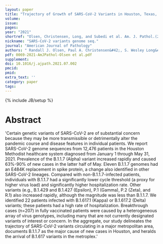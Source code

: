 ```yaml
---
layout: paper
title: "Trajectory of Growth of SARS-CoV-2 Variants in Houston, Texas, January through May 2021 Based on 12,476 Genome Sequences"
volume: 
issue:
pages:
year: "2021"
shortref: "Olsen, Christensen, Long, and Subedi et al. Am. J. Pathol.(2021)"
nickname: "SARS-CoV-2 variants genome seq."
journal: "American Journal of Pathology"
authors: " Randall J. Olsen, Paul A. Christensen&#42;, S. Wesley Long&#42;, Sishir Subedi&#42;, Parsa Hodjat, Robert Olson, Marcus Nguyen, James J. Davis, Prasanti Yerramilli, Matthew Odeja Saavedra, Lanye Pruitt, Kristina Reppond, Madison N. Shyer, Jessica Cambric, Ryan Gaad, Rashi M. Thakur, Akanksha Batajoo, Ilya J. Finkelstein, Jimmy Gollihar, and James M. Musser (&#42; co-authors)"
pdf: 0069-2021-AmJPathol-Olsen et al.pdf
supplement: 
doi: 10.1016/j.ajpath.2021.07.002
pmcid:
pmid: 
extra_text: ''
category: paper
tags:
---
```

{% include JB/setup %}

# Abstract
'Certain genetic variants of SARS-CoV-2 are of substantial concern because they may be more transmissible or detrimentally alter the pandemic course and disease features in individual patients. We report SARS-CoV-2 genome sequences from 12,476 patients in the Houston Methodist healthcare system diagnosed from January 1 through May 31, 2021. Prevalence of the B.1.1.7 (Alpha) variant increased rapidly and caused 63%-90% of new cases in the latter half of May. Eleven B.1.1.7 genomes had an E484K replacement in spike protein, a change also identified in other SARS-CoV-2 lineages. Compared with non-B.1.1.7-infected patients, individuals with B.1.1.7 had a significantly lower cycle threshold (a proxy for higher virus load) and significantly higher hospitalization rate. Other variants (e.g., B.1.429 and B.1.427 (Epsilon), P.1 (Gamma), P.2 (Zeta), and R.1) also increased rapidly, although the magnitude was less than B.1.1.7. We identified 22 patients infected with B.1.617.1 (Kappa) or B.1.617.2 (Delta) variants; these patients had a high rate of hospitalization. Breakthrough cases (n=207) in fully vaccinated patients were caused by a heterogeneous array of virus genotypes, including many that are not currently designated variants of interest or concern. In the aggregate, our study delineates the trajectory of SARS-CoV-2 variants circulating in a major metropolitan area, documents B.1.1.7 as the major cause of new cases in Houston, and heralds the arrival of B.1.617 variants in the metroplex.'